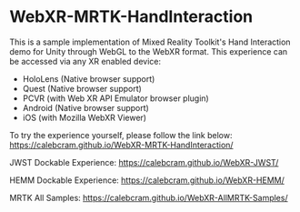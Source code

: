 # WebXR-MRTK-HandInteraction
This is a sample implementation of Mixed Reality Toolkit's Hand Interaction demo for Unity through WebGL to the WebXR format. 
This experience can be accessed via any XR enabled device:
  - HoloLens (Native browser support)
  - Quest (Native browser support)
  - PCVR (with Web XR API Emulator browser plugin)
  - Android (Native browser support)
  - iOS (with Mozilla WebXR Viewer)

To try the experience yourself, please follow the link below:
https://calebcram.github.io/WebXR-MRTK-HandInteraction/

JWST Dockable Experience: 
https://calebcram.github.io/WebXR-JWST/

HEMM Dockable Experience: 
https://calebcram.github.io/WebXR-HEMM/

MRTK All Samples:
https://calebcram.github.io/WebXR-AllMRTK-Samples/

